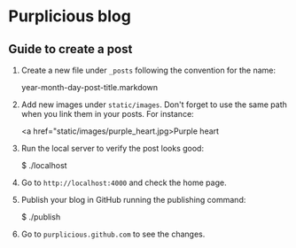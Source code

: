# Purplicious blog

## Guide to create a post

1. Create a new file under `_posts` following the convention for the name:

    year-month-day-post-title.markdown

2. Add new images under `static/images`. Don't forget to use the same path when you link them in your posts. For instance:

    <a href="static/images/purple_heart.jpg>Purple heart</a>

3. Run the local server to verify the post looks good:

    $ ./localhost

4. Go to `http://localhost:4000` and check the home page.

5. Publish your blog in GitHub running the publishing command:

    $ ./publish

6. Go to `purplicious.github.com` to see the changes.
